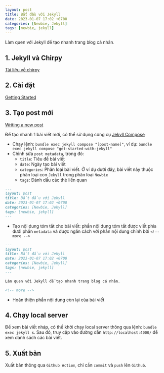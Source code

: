 ```yaml
---
layout: post
title: Bắt đầu với Jekyll
date: 2023-01-07 17:02 +0700
categories: [Newbie, Jekyll]
tags: [newbie, jekyll]
---
```


Làm quen với Jekyll để tạo nhanh trang blog cá nhân.

<!-- more -->

## 1. Jekyll và Chirpy

[Tài liệu về chirpy](https://chirpy.cotes.page/)

## 2. Cài đặt

[Getting Started](https://chirpy.cotes.page/posts/getting-started/)

## 3. Tạo post mới

[Writing a new post](https://chirpy.cotes.page/posts/write-a-new-post/)

Để tạo nhanh 1 bài viết mới, có thể sử dụng công cụ [Jekyll Compose](https://github.com/jekyll/jekyll-compose)

- Chạy lệnh: `bundle exec jekyll compose "[post-name]"`, ví dụ: `bundle exec jekyll compose "get-started-with-jekyll"`
- Chỉnh sửa `post metadata`, trong đó:
  - `title`: Tiêu đề bài viết
  - `date`: Ngày tạo bài viết
  - `categories`: Phân loại bài viết. Ở ví dụ dưới đây, bài viết này thuộc phân loại con `Jekyll` trong phân loại `Newbie`
  - `tags`: Đánh dấu các thẻ liên quan

```md
---
layout: post
title: Bắt đầu với Jekyll
date: 2023-01-07 17:02 +0700
categories: [Newbie, Jekyll]
tags: [newbie, jekyll]
---
```

- Tạo nội dung tóm tắt cho bài viết: phần nội dung tóm tắt được viết phía dưới phần `metadata` và được ngăn cách với
  phần nội dung chính bởi `<!-- more -->`

```md
---
layout: post
title: Bắt đầu với Jekyll
date: 2023-01-07 17:02 +0700
categories: [Newbie, Jekyll]
tags: [newbie, jekyll]
---

Làm quen với Jekyll để tạo nhanh trang blog cá nhân.

<!-- more -->
```

- Hoàn thiện phần nội dung còn lại của bài viết

## 4. Chạy local server

Để xem bài viết nháp, có thể khởi chạy local server thông qua lệnh: `bundle exec jekyll s`. Sau đó, truy cập vào đường dẫn `http://localhost:4000/` để xem danh sách các bài viết.

## 5. Xuất bản

Xuất bản thông qua `Github Action`, chỉ cần `commit` và `push` lên `Github`.
